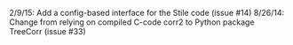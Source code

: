 2/9/15: Add a config-based interface for the Stile code (issue #14)
8/26/14: Change from relying on compiled C-code corr2 to Python package TreeCorr (issue #33)
